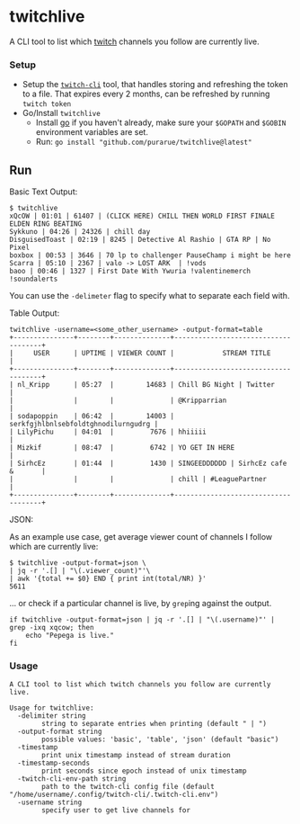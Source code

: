 # twitchlive

A CLI tool to list which [twitch](https://www.twitch.tv/) channels you follow are currently live.

### Setup

- Setup the [`twitch-cli`](https://dev.twitch.tv/docs/api/) tool, that handles storing and refreshing the token to a file. That expires every 2 months, can be refreshed by running `twitch token`
- Go/Install `twitchlive`
  - Install [go](https://golang.org/) if you haven't already, make sure your `$GOPATH` and `$GOBIN` environment variables are set.
  - Run: `go install "github.com/purarue/twitchlive@latest"`

## Run

Basic Text Output:

```
$ twitchlive
xQcOW | 01:01 | 61407 | (CLICK HERE) CHILL THEN WORLD FIRST FINALE ELDEN RING BEATING
Sykkuno | 04:26 | 24326 | chill day
DisguisedToast | 02:19 | 8245 | Detective Al Rashio | GTA RP | No Pixel
boxbox | 00:53 | 3646 | 70 lp to challenger PauseChamp i might be here
Scarra | 05:10 | 2367 | valo -> LOST ARK  | !vods
baoo | 00:46 | 1327 | First Date With Ywuria !valentinemerch !soundalerts
```

You can use the `-delimeter` flag to specify what to separate each field with.

Table Output:

```
twitchlive -username=<some_other_username> -output-format=table
+---------------+--------+--------------+-------------------------------------+
|     USER      | UPTIME | VIEWER COUNT |            STREAM TITLE             |
+---------------+--------+--------------+-------------------------------------+
| nl_Kripp      | 05:27  |        14683 | Chill BG Night | Twitter            |
|               |        |              | @Kripparrian                        |
| sodapoppin    | 06:42  |        14003 | serkfgjhlbnlsebfoldtghnodilurngudrg |
| LilyPichu     | 04:01  |         7676 | hhiiiii                             |
| Mizkif        | 08:47  |         6742 | YO GET IN HERE                      |
| SirhcEz       | 01:44  |         1430 | SINGEEDDDDDD | SirhcEz cafe &       |
|               |        |              | chill | #LeaguePartner              |
+---------------+--------+--------------+-------------------------------------+
```

JSON:

As an example use case, get average viewer count of channels I follow which are currently live:

```
$ twitchlive -output-format=json \
| jq -r '.[] | "\(.viewer_count)"'\
| awk '{total += $0} END { print int(total/NR) }'
5611
```

... or check if a particular channel is live, by `grep`ing against the output.

```
if twitchlive -output-format=json | jq -r '.[] | "\(.username)"' | grep -ixq xqcow; then
    echo "Pepega is live."
fi
```

### Usage

```
A CLI tool to list which twitch channels you follow are currently live.

Usage for twitchlive:
  -delimiter string
    	string to separate entries when printing (default " | ")
  -output-format string
    	possible values: 'basic', 'table', 'json' (default "basic")
  -timestamp
    	print unix timestamp instead of stream duration
  -timestamp-seconds
    	print seconds since epoch instead of unix timestamp
  -twitch-cli-env-path string
    	path to the twitch-cli config file (default "/home/username/.config/twitch-cli/.twitch-cli.env")
  -username string
    	specify user to get live channels for
```
